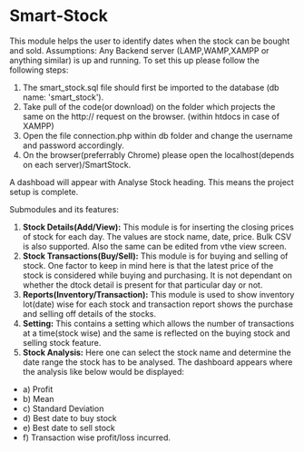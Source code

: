 # Smart-Stock
This module helps the user to identify dates when the stock can be bought and sold. 
Assumptions: Any Backend server (LAMP,WAMP,XAMPP or anything similar) is up and running.
To set this up please follow the following steps:
1. The smart_stock.sql file should first be imported to the database (db name: 'smart_stock').
2. Take pull of the code(or download) on the folder which projects the same on the http:// request on the browser. (within htdocs in case of XAMPP)
3. Open the file connection.php within db folder and change the username and password accordingly.
4. On the browser(preferrably Chrome) please open the localhost(depends on each server)/SmartStock.

A dashboad will appear with Analyse Stock heading. This means the project setup is complete.

Submodules and its features:
1. <b>Stock Details(Add/View):</b> This module is for inserting the closing prices of stock for each day. The values are stock name, date, price. Bulk CSV is also supported. Also the same can be edited from vthe view screen.
2. <b>Stock Transactions(Buy/Sell):</b> This module is for buying and selling of stock. One factor to keep in mind here is that the latest price of the stock is considered while buying and purchasing. It is not dependant on whether the dtock detail is present for that particular day or not.
3. <b>Reports(Inventory/Transaction):</b> This module is used to show inventory lot(date) wise for each stock and transaction report shows the purchase and selling off details of the stocks.
4. <b>Setting:</b> This contains a setting which allows the number of transactions at a time(stock wise) and the same is reflected on the buying stock and selling stock feature.
5. <b>Stock Analysis:</b> Here one can select the stock name and determine the date range the stock has to be analysed. The dashboard appears where the analysis like below would be displayed:
<ul>
<li>a) Profit</li>
<li>b) Mean</li>
<li>c) Standard Deviation</li>
<li>d) Best date to buy stock</li>
<li>e) Best date to sell stock</li>
<li>f) Transaction wise profit/loss incurred.</li>
</ul>


